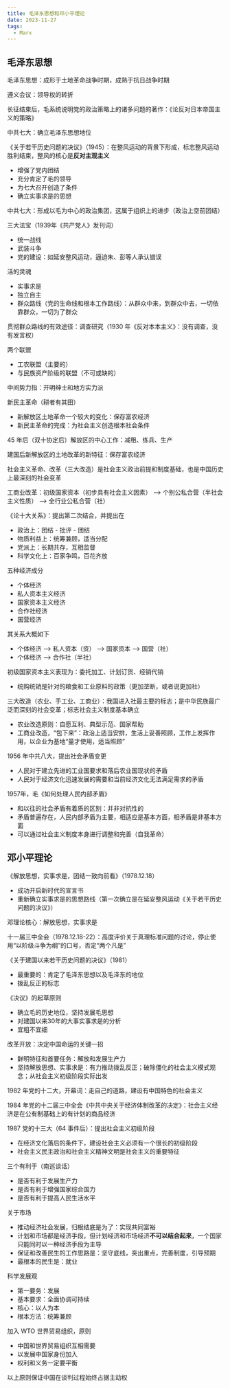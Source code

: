 ```yaml
---
title: 毛泽东思想和邓小平理论
date: 2023-11-27
tags:
  - Marx
---
```


## 毛泽东思想

毛泽东思想：成形于土地革命战争时期，成熟于抗日战争时期

遵义会议：领导权的转折

长征结束后，毛系统说明党的政治策略上的诸多问题的著作：《论反对日本帝国主义的策略》

中共七大：确立毛泽东思想地位

《关于若干历史问题的决议》（1945）：在整风运动的背景下形成，标志整风运动胜利结束，整风的核心是**反对主观主义**

- 增强了党内团结
- 充分肯定了毛的领导
- 为七大召开创造了条件
- 确立实事求是的思想

中共七大：形成以毛为中心的政治集团，这属于组织上的进步（政治上空前团结）

三大法宝（1939年《共产党人》发刊词）

- 统一战线
- 武装斗争
- 党的建设：如延安整风运动，逼迫朱、彭等人承认错误

活的灵魂

- 实事求是
- 独立自主
- 群众路线（党的生命线和根本工作路线）：从群众中来，到群众中去，一切依靠群众，一切为了群众

贯彻群众路线的有效途径：调查研究（1930 年《反对本本主义》：没有调查，没有发言权）

两个联盟

- 工农联盟（主要的）
- 与民族资产阶级的联盟（不可或缺的）

中间势力指：开明绅士和地方实力派

新民主革命（耕者有其田）

- 新解放区土地革命一个较大的变化：保存富农经济
- 新民主革命的完成：为社会主义创造根本社会条件

45 年后（双十协定后）解放区的中心工作：减租、练兵、生产

建国后新解放区的土地改革的新特征：保存富农经济

社会主义革命、改革（三大改造）是社会主义政治前提和制度基础，也是中国历史上最深刻的社会变革

工商业改革：初级国家资本（初步具有社会主义因素） ——> 个别公私合营（半社会主义性质） ——> 全行业公私合营（社）

《论十大关系》：提出第二次结合，并提出在

- 政治上：团结 - 批评 - 团结
- 物质利益上：统筹兼顾，适当分配
- 党派上：长期共存，互相监督
- 科学文化上：百家争鸣，百花齐放

五种经济成分

- 个体经济
- 私人资本主义经济
- 国家资本主义经济
- 合作社经济
- 国营经济

其关系大概如下

- 个体经济 ——> 私人资本（资） ——> 国家资本 ——> 国营（社）
- 个体经济 ——> 合作社（半社）

初级国家资本主义表现为：委托加工、计划订货、经销代销

- 统购统销是针对的粮食和工业原料的政策（更加垄断，或者说更加社）

三大改造（农业、手工业、工商业）：我国进入社最主要的标志；是中华民族最广泛而深刻的社会变革；标志社会主义制度基本确立

- 农业改造原则：自愿互利、典型示范、国家帮助
- 工商业改造，“包下来”：政治上适当安排，生活上妥善照顾，工作上发挥作用，以企业为基地“量才使用，适当照顾”

1956 年中共八大，提出社会矛盾变更

- 人民对于建立先进的工业国要求和落后农业国现状的矛盾
- 人民对于经济文化迅速发展的需要和当前经济文化无法满足需求的矛盾

1957年，毛《如何处理人民内部矛盾》

- 和以往的社会矛盾有着质的区别：并非对抗性的
- 矛盾普遍存在，人民内部矛盾为主要，相适应是基本方面，相矛盾是非基本方面
- 可以通过社会主义制度本身进行调整和完善（自我革命）

## 邓小平理论

《解放思想，实事求是，团结一致向前看》（1978.12.18）

- 成功开启新时代的宣言书
- 重新确立实事求是的思想路线（第一次确立是在延安整风运动《关于若干历史问题的决议》）

邓理论核心：解放思想，实事求是

十一届三中全会（1978.12.18-22）：高度评价关于真理标准问题的讨论，停止使用“以阶级斗争为纲”的口号，否定“两个凡是”

《关于建国以来若干历史问题的决议》（1981）

- 最重要的：肯定了毛泽东思想以及毛泽东的地位
- 拨乱反正的标志

《决议》的起草原则

- 确立毛的历史地位，坚持发展毛思想
- 对建国以来30年的大事实事求是的分析
- 宜粗不宜细

改革开放：决定中国命运的关键一招

- 鲜明特征和首要任务：解放和发展生产力
- 坚持解放思想、实事求是：有力推动拨乱反正；破除僵化的社会主义模式观念；从社会主义初级阶段实际出发

1982 年党的十二大，开幕词：走自己的道路，建设有中国特色的社会主义

1984 年党的十二届三中全会《中共中央关于经济体制改革的决定》：社会主义经济是在公有制基础上的有计划的商品经济

1987 党的十三大（64 事件后）：提出社会主义初级阶段

- 在经济文化落后的条件下，建设社会主义必须有一个很长的初级阶段
- 社会主义民主政治和社会主义精神文明是社会主义的重要特征

三个有利于（南巡谈话）

- 是否有利于发展生产力
- 是否有利于增强国家综合国力
- 是否有利于提高人民生活水平

关于市场

- 推动经济社会发展，归根结底是为了：实现共同富裕
- 计划和市场都是经济手段，但计划经济和市场经济**不可以结合起来**，一个国家只能同时以一种经济手段为主导
- 保证和改善民生的工作思路是：坚守底线，突出重点，完善制度，引导预期
- 最根本的民生是：就业

科学发展观

- 第一要务：发展
- 基本要求：全面协调可持续
- 核心：以人为本
- 根本方法：统筹兼顾

加入 WTO 世界贸易组织，原则

- 中国和世界贸易组织互相需要
- 以发展中国家身份加入
- 权利和义务一定要平衡

以上原则保证中国在谈判过程始终占据主动权
